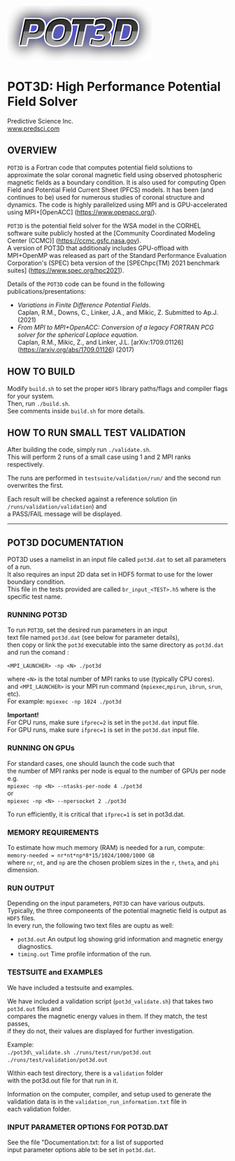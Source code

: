 ![POT3D](pot3d_logo.png)

# POT3D: High Performance Potential Field Solver #  
Predictive Science Inc.  
www.predsci.com

## OVERVIEW ##

`POT3D` is a Fortran code that computes potential field solutions 
to approximate the solar coronal magnetic field using observed 
photospheric magnetic fields as a boundary condition.  It is also 
used for computing Open Field and Potential Field Current Sheet (PFCS) models.  It has been (and continues to be) used for numerous studies of coronal
 structure and dynamics.  The code is highly parallelized using MPI and is GPU-accelerated using MPI+[OpenACC] (https://www.openacc.org/).  
 
`POT3D` is the potential field solver for the 
WSA model in the CORHEL software suite publicly hosted at 
the [Community Coordinated Modeling Center (CCMC)] (https://ccmc.gsfc.nasa.gov).  
A version of POT3D that additionaly includes GPU-offload with MPI+OpenMP was released as part of the 
Standard Performance Evaluation Corporation's (SPEC) 
beta version of the [SPEChpc(TM) 2021 
benchmark suites] (https://www.spec.org/hpc2021).  

Details of the `POT3D` code can be found in the following publications/presentations:  
 - *Variations in Finite Difference Potential Fields*.  
 Caplan, R.M., Downs, C., Linker, J.A., and Mikic, Z.  Submitted to Ap.J. (2021)  
 - *From MPI to MPI+OpenACC: Conversion of a legacy FORTRAN PCG solver for the spherical Laplace equation*.  
 Caplan, R.M., Mikic, Z., and Linker, J.L.  [arXiv:1709.01126] (https://arxiv.org/abs/1709.01126) (2017)

## HOW TO BUILD ##

Modify `build.sh` to set the proper `HDF5` library paths/flags 
and compiler flags for your system.  
Then, run `./build.sh`.  
See comments inside `build.sh` for more details.  

## HOW TO RUN SMALL TEST VALIDATION ##

After building the code, simply run `./validate.sh`.  
This will perform 2 runs of a small case using 1 and 2 MPI ranks respectively.

The runs are performed in `testsuite/validation/run/` and the second run overwrites the first.

Each result will be checked against a reference solution (in `/runs/validation/validation`) and  
a PASS/FAIL message will be displayed.

--------------------

## POT3D DOCUMENTATION ##

POT3D uses a namelist in an input file called `pot3d.dat` to set all parameters of a run.  
It also requires an input 2D data set in HDF5 format to use for the lower boundary condition.  
This file in the tests provided are called `br_input_<TEST>.h5` where <TEST> is the specific test name.

### RUNNING POT3D ###

To run `POT3D`, set the desired run parameters in an input  
text file named `pot3d.dat` (see below for parameter details),  
then copy or link the `pot3d` executable into the same directory as `pot3d.dat`  
and run the comand :  
  
    <MPI_LAUNCHER> -np <N> ./pot3d
  
where `<N>` is the total number of MPI ranks to use (typically CPU cores).  
and `<MPI_LAUNCHER>` is your MPI run command (`mpiexec`,`mpirun`, `ibrun`, `srun`, etc).  
For example:  `mpiexec -np 1024 ./pot3d`

**Important!**  
For CPU runs, make sure `ifprec=2` is set in the `pot3d.dat` input file.  
For GPU runs, make sure `ifprec=1` is set in the `pot3d.dat` input file.

### RUNNING ON GPUs ###

For standard cases, one should launch the code such that  
the number of MPI ranks per node is equal to the number of GPUs per node  
e.g.  
`mpiexec -np <N> --ntasks-per-node 4 ./pot3d`  
or  
`mpiexec -np <N> --npersocket 2 ./pot3d`   

To run efficiently, it is critical that `ifprec=1` is set in pot3d.dat.
      
### MEMORY REQUIREMENTS ###

To estimate how much memory (RAM) is needed for a run, compute:  
    `memory-needed = nr*nt*np*8*15/1024/1000/1000 GB`  
where `nr`, `nt`, and `np` are the chosen problem sizes in the `r`, `theta`, and `phi` dimension.

### RUN OUTPUT ###

Depending on the input parameters, `POT3D` can have various outputs.  
Typically, the three componeents of the potential magnetic field is output as `HDF5` files.  
In every run, the following two text files are ouptu as well:  

 - `pot3d.out`      An output log showing grid information and magnetic energy diagnostics.  
 - `timing.out`     Time profile information of the run.
      

### TESTSUITE and EXAMPLES ###

We have included a testsuite and examples.
      
We have included a validation script (`pot3d_validate.sh`) that takes two `pot3d.out` files and  
compares the magnetic energy values in them.  If they match, the test passes,  
if they do not, their values are displayed for further investigation.  

Example:  
`./pot3d\_validate.sh ./runs/test/run/pot3d.out ./runs/test/validation/pot3d.out`  

Within each test directory, there is a `validation` folder  
with the pot3d.out file for that run in it.

Information on the computer, compiler, and setup used to generate the  
validation data is in the `validation_run_information.txt` file in  
each validation folder.


### INPUT PARAMETER OPTIONS FOR POT3D.DAT ###
      
See the file "Documentation.txt: for a list of supported  
input parameter options able to be set in `pot3d.dat`.

      
      
